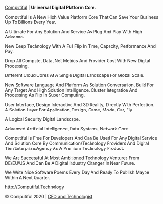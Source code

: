 <a target="_blank" href="http://Computiful.Technology">Computiful</a> | <b>Universal Digital Platform Core.</b>

Computiful Is A New High Value Platform Core That Can Save Your Business Up To Billions Every Year.

A Ultimate For Any Solution And Service As Plug And Play With High Advance.

New Deep Technology With A Full Flip In Time, Capacity, Performance And Pay.

Drop All Compute, Data, Net Metrics And Provider Cost With New Digital Processing.

Different Cloud Cores At A Single Digital Landscape For Global Scale.

New Software Language And Platform As Solution Conversation, Build For Any Target And High Solution Intelligence. Cluster Integration And Processing As Flip In Super Computing.

User Interface, Design Interactive And 3D Reality, Directly With Perfection. A Solution Layer For Application, Design, Game, Movie, Car, Fly.

A Logical Security Digital Landscape.

Advanced Artificial Intelligence, Data Systems, Network Core.

Computiful Is Free For Developers And Can Be Used For Any Digital Service And Solution Core By Communication/Technology Providers And Digital Tier/Enterprise/Agency As A Premium Technology Product.

We Are Successful At Most Ambitioned Technology Ventures From DE/EU/US And Can Be A Digital Industry Changer In Near Future.

We Write Nice Software Poems Every Day And Ready To Publish Maybe Within A Next Quarter.

<a class="mail" target="_blank" href="http://Computiful.Technology">http://Computiful.Technology</a>

<div class="copy">© Computiful 2020 | <a class="founder" href="https://linkedin.com/in/ms84/">CEO and Technologist</a></div>
